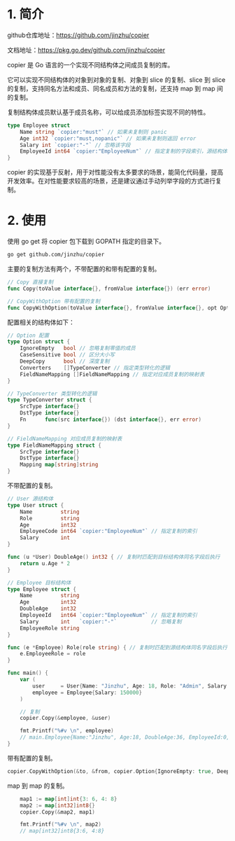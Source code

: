 # 1. 简介

github仓库地址：https://github.com/jinzhu/copier

文档地址：https://pkg.go.dev/github.com/jinzhu/copier

copier 是 Go 语言的一个实现不同结构体之间成员复制的库。

它可以实现不同结构体的对象到对象的复制、对象到 slice 的复制、slice 到 slice 的复制，支持同名方法和成员、同名成员和方法的复制，还支持 map 到 map 间的复制。

复制结构体成员默认基于成员名称，可以给成员添加标签实现不同的特性。

```go
type Employee struct 
	Name string `copier:"must"` // 如果未复制则 panic
	Age int32 `copier:"must,nopanic"` // 如果未复制则返回 error
	Salary int `copier:"-"` // 忽略该字段
	EmployeeId int64 `copier:"EmployeeNum"` // 指定复制的字段索引，源结构体和目标结构体都要定义
}
```

copier 的实现基于反射，用于对性能没有太多要求的场景，能简化代码量，提高开发效率。在对性能要求较高的场景，还是建议通过手动列举字段的方式进行复制。

# 2. 使用

使用 go get 将 copier 包下载到 GOPATH 指定的目录下。

```bash
go get github.com/jinzhu/copier
```

主要的复制方法有两个，不带配置的和带有配置的复制。

```go
// Copy 直接复制
func Copy(toValue interface{}, fromValue interface{}) (err error)

// CopyWithOption 带有配置的复制
func CopyWithOption(toValue interface{}, fromValue interface{}, opt Option) (err error)
```

配置相关的结构体如下：

```go
// Option 配置
type Option struct {
	IgnoreEmpty   bool // 忽略复制零值的成员
	CaseSensitive bool // 区分大小写
	DeepCopy      bool // 深度复制
	Converters    []TypeConverter // 指定类型转化的逻辑
	FieldNameMapping []FieldNameMapping // 指定对应成员复制的映射表
}

// TypeConverter 类型转化的逻辑
type TypeConverter struct {
	SrcType interface{}
	DstType interface{}
	Fn      func(src interface{}) (dst interface{}, err error)
}

// FieldNameMapping 对应成员复制的映射表
type FieldNameMapping struct {
	SrcType interface{}
	DstType interface{}
	Mapping map[string]string
}
```

不带配置的复制。

```go
// User 源结构体
type User struct {
	Name         string
	Role         string
	Age          int32
	EmployeeCode int64 `copier:"EmployeeNum"` // 指定复制的索引
	Salary       int
}

func (u *User) DoubleAge() int32 { // 复制时匹配到目标结构体同名字段后执行
	return u.Age * 2
}

// Employee 目标结构体
type Employee struct {
	Name         string
	Age          int32
	DoubleAge    int32
	EmployeeId   int64 `copier:"EmployeeNum"` // 指定复制的索引
	Salary       int   `copier:"-"`           // 忽略复制
	EmployeeRole string
}

func (e *Employee) Role(role string) { // 复制时匹配到源结构体同名字段后执行
	e.EmployeeRole = role
}

func main() {
	var (
		user     = User{Name: "Jinzhu", Age: 18, Role: "Admin", Salary: 200000}
		employee = Employee{Salary: 150000}
	)

	// 复制
	copier.Copy(&employee, &user)

	fmt.Printf("%#v \n", employee)
	// main.Employee{Name:"Jinzhu", Age:18, DoubleAge:36, EmployeeId:0, Salary:150000, EmployeeRole:"Admin"}
}
```

带有配置的复制。

```go
copier.CopyWithOption(&to, &from, copier.Option{IgnoreEmpty: true, DeepCopy: true})
```

map 到 map 的复制。

```go
	map1 := map[int]int{3: 6, 4: 8}
	map2 := map[int32]int8{}
	copier.Copy(&map2, map1)

	fmt.Printf("%#v \n", map2)
	// map[int32]int8{3:6, 4:8}
```


